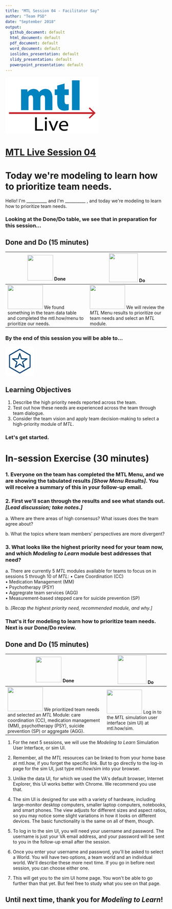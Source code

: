 ```yaml
---
title: "MTL Session 04 - Facilitator Say"
author: "Team PSD"
date: "September 2018"
output: 
  github_document: default
  html_document: default
  pdf_document: default
  word_document: default
  ioslides_presentation: default
  slidy_presentation: default
  powerpoint_presentation: default
---
```


<img src = "https://github.com/lzim/teampsd/blob/master/resources/logos/mtl_live_sq_sm.png"
     height = "175" width = "290">  

# [MTL Live Session 04](https://github.com/lzim/teampsd/blob/master/mtl_facilitate_workgroup/mtl_live_guide/mtl_live_session04_see.Rmd "MTL Live Session 04")

# Today we're modeling to learn how to prioritize team needs.

Hello! I'm __________ and I'm __________ , and today we're modeling to learn how to prioritize team needs.  

### Looking at the Done/Do table, we see that in preparation for this session...

## Done and Do (15 minutes)
<!-- Do/Done Tables -->
| <img src = "https://raw.githubusercontent.com/lzim/teampsd/hexagon_icons/np_hexagon-check-mark_309690_003F72.png" height = "80" width = "80"> **Done** | <img src = "https://raw.githubusercontent.com/lzim/teampsd/hexagon_icons/np_synchronize_778914_003F72.png" height = "90" width = "90"> **Do** |
| --- | --- | 
|[<img src = "https://raw.githubusercontent.com/lzim/teampsd/master/resources/logos/mtl_how_menu.png" height = "75" width = "110">](http://mtl.how/menu) We found something in the team data table and completed the mtl.how/menu to prioritize our needs.| [<img src = "https://raw.githubusercontent.com/lzim/teampsd/master/resources/logos/mtl_how_menu.png" height = "75" width = "110">](http://mtl.how/menu) We will review the _MTL_ Menu results to prioritize our team needs and select an _MTL_ module. | 


### By the end of this session you will be able to...

<!-- Learning Objectives Icon --> 
<img src = "https://github.com/lzim/teampsd/blob/master/resources/icons/we_decided_learning_objectives.png" height = "90" width = "90" style ="display: inline-block"/> 

## Learning Objectives

1. Describe the high priority needs reported across the team.
2. Test out how these needs are experienced across the team through team dialogue.
3. Consider the team vision and apply team decision-making to select a high-priority module of *MTL*.

### Let's get started.

# In-session Exercise (30 minutes)

### 1. Everyone on the team has completed the MTL Menu, and we are showing the tabulated results *[Show Menu Results]*. You will receive a summary of this in your follow-up email. 

### 2. First we'll scan through the results and see what stands out. *[Lead discussion; take notes.]*  

a. Where are there areas of high consensus? What issues does the team agree about?
  
b. What the topics where team members' perspectives are more divergent?  

### 3. What looks like the highest priority need for your team now, and which _Modeling to Learn_ module best addresses that need?

a. There are currently 5 _MTL_ modules available for teams to focus on in sessions 5 through 10 of _MTL_:
  •	Care Coordination (CC)  
  •	Medication Management (MM)  
  •	Psychotherapy (PSY)  
  •	Aggregrate team services (AGG)  
  •	Measurement-based stepped care for suicide prevention (SP)

b. *[Recap the highest priority need, recommended module, and why.]*

### That's it for modeling to learn how to prioritize team needs. Next is our Done/Do review.

## Done and Do (15 minutes)
<!-- Do/Done Tables -->
| <img src = "https://raw.githubusercontent.com/lzim/teampsd/hexagon_icons/np_hexagon-check-mark_309690_003F72.png" height = "80" width = "80"> **Done** | <img src = "https://raw.githubusercontent.com/lzim/teampsd/hexagon_icons/np_synchronize_778914_003F72.png" height = "90" width = "90"> **Do** |
| --- | --- | 
| [<img src = "https://raw.githubusercontent.com/lzim/teampsd/master/resources/logos/mtl_how_menu.png" height = "75" width = "110">](http://mtl.how/menu) We prioritized team needs and selected an _MTL_ Module: care coordination (CC), medication management (MM), psychotherapy (PSY), suicide prevention (SP) or aggregate (AGG). | [<img src = "https://raw.githubusercontent.com/lzim/teampsd/master/resources/logos/mtl_how_data_sm.png" height = "75" width = "110">](http://mtl.how/data) Log in to the _MTL_ simulation user interface (sim UI) at mtl.how/sim. | 

1. For the next 5 sessions, we will use the _Modeling to Learn_ Simulation User Interface, or sim UI.

2. Remember, all the _MTL_ resources can be linked to from your home base at mtl.how, if you forget the specific link. But to go directly to the log-in page for the sim UI, just type mtl.how/sim into your browser.

3. Unlike the data UI, for which we used the VA's default browser, Internet Explorer, this UI works better with Chrome. We recommend you use that.

4. The sim UI is designed for use with a variety of hardware, including large-monitor desktop computers, smaller laptop computers, notebooks, and smart phones. The view adjusts for different sizes and aspect ratios, so you may notice some slight variations in how it looks on different devices. The basic functionality is the same on all of them, though.

5. To log in to the sim UI, you will need your username and password. The username is just your VA email address, and your password will be sent to you in the follow-up email after the session.

6. Once you enter your username and password, you'll be asked to select a World. You will have two options, a team world and an individual world. We'll describe these more next time. If you go in before next session, you can choose either one.

7. This will get you to the sim UI home page. You won't be able to go further than that yet. But feel free to study what you see on that page.


## Until next time, thank you for *Modeling to Learn*!

